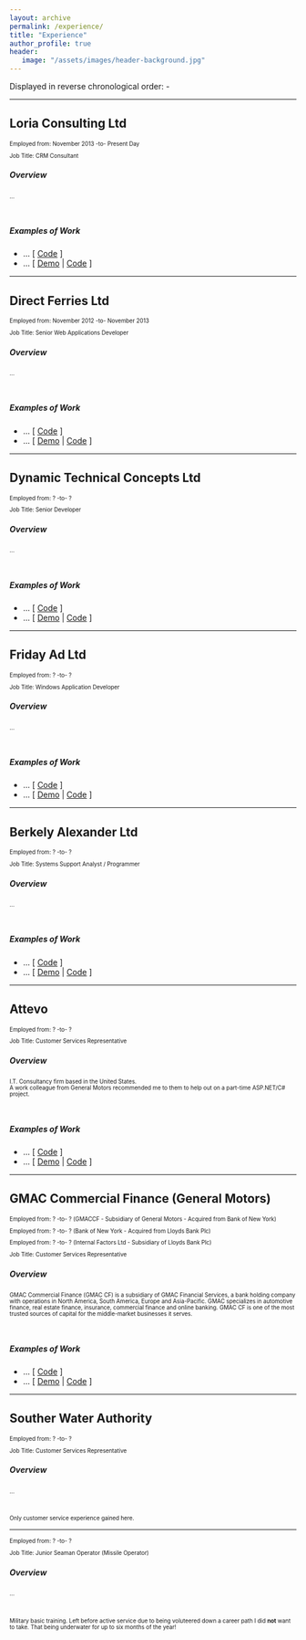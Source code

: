 ```yaml
---
layout: archive
permalink: /experience/
title: "Experience"
author_profile: true
header: 
   image: "/assets/images/header-background.jpg" 
---
```


Displayed in reverse chronological order: -

<hr/>
<h2>Loria Consulting Ltd</h2>
<p style="font-size:0.70em;">Employed from: November 2013 -to- Present Day</p>
<p style="font-size:0.70em;">Job Title: CRM Consultant</p>
<h5>Overview</h5>
<p style="font-size:0.70em;">...</p>
<br>
<h5>Examples of Work</h5> 
<ul>
  <li>... [ <a href="https://github.com/julianmummery/sagecrm-context-menu" target="_blank">Code</a> ]</li>
  <li>... [ <a href="https://github.com/julianmummery/sagecrm-please-wait-animation/blob/master/SageCRM-Loading-Anim.mp4?raw=true" target="_blank">Demo</a> | <a href="https://github.com/julianmummery/sagecrm-please-wait-animation" target="_blank">Code</a> ]</li>
</ul>

<hr/>
<h2>Direct Ferries Ltd</h2>
<p style="font-size:0.70em;">Employed from: November 2012 -to- November 2013</p>
<p style="font-size:0.70em;">Job Title: Senior Web Applications Developer</p>
<h5>Overview</h5>
<p style="font-size:0.70em;">...</p>
<br>
<h5>Examples of Work</h5> 
<ul>
  <li>... [ <a href="https://github.com/julianmummery/sagecrm-context-menu" target="_blank">Code</a> ]</li>
  <li>... [ <a href="https://github.com/julianmummery/sagecrm-please-wait-animation/blob/master/SageCRM-Loading-Anim.mp4?raw=true" target="_blank">Demo</a> | <a href="https://github.com/julianmummery/sagecrm-please-wait-animation" target="_blank">Code</a> ]</li>
</ul>

<hr/>
<h2>Dynamic Technical Concepts Ltd</h2>
<p style="font-size:0.70em;">Employed from: ? -to- ?</p>
<p style="font-size:0.70em;">Job Title: Senior Developer</p>
<h5>Overview</h5>
<p style="font-size:0.70em;">...</p>
<br>
<h5>Examples of Work</h5> 
<ul>
  <li>... [ <a href="https://github.com/julianmummery/sagecrm-context-menu" target="_blank">Code</a> ]</li>
  <li>... [ <a href="https://github.com/julianmummery/sagecrm-please-wait-animation/blob/master/SageCRM-Loading-Anim.mp4?raw=true" target="_blank">Demo</a> | <a href="https://github.com/julianmummery/sagecrm-please-wait-animation" target="_blank">Code</a> ]</li>
</ul>

<hr/>
<h2>Friday Ad Ltd</h2>
<p style="font-size:0.70em;">Employed from: ? -to- ?</p>
<p style="font-size:0.70em;">Job Title: Windows Application Developer</p>
<h5>Overview</h5>
<p style="font-size:0.70em;">...</p>
<br>
<h5>Examples of Work</h5> 
<ul>
  <li>... [ <a href="https://github.com/julianmummery/sagecrm-context-menu" target="_blank">Code</a> ]</li>
  <li>... [ <a href="https://github.com/julianmummery/sagecrm-please-wait-animation/blob/master/SageCRM-Loading-Anim.mp4?raw=true" target="_blank">Demo</a> | <a href="https://github.com/julianmummery/sagecrm-please-wait-animation" target="_blank">Code</a> ]</li>
</ul>

<hr/>
<h2>Berkely Alexander Ltd</h2>
<p style="font-size:0.70em;">Employed from: ? -to- ?</p>
<p style="font-size:0.70em;">Job Title: Systems Support Analyst / Programmer</p>
<h5>Overview</h5>
<p style="font-size:0.70em;">...</p>
<br>
<h5>Examples of Work</h5> 
<ul>
  <li>... [ <a href="https://github.com/julianmummery/sagecrm-context-menu" target="_blank">Code</a> ]</li>
  <li>... [ <a href="https://github.com/julianmummery/sagecrm-please-wait-animation/blob/master/SageCRM-Loading-Anim.mp4?raw=true" target="_blank">Demo</a> | <a href="https://github.com/julianmummery/sagecrm-please-wait-animation" target="_blank">Code</a> ]</li>
</ul>

<hr/>
<h2>Attevo</h2>
<p style="font-size:0.70em;">Employed from: ? -to- ?</p>
<p style="font-size:0.70em;">Job Title: Customer Services Representative</p>
<h5>Overview</h5>
<p style="font-size:0.70em;">I.T. Consultancy firm based in the United States.<br>A work colleague from General Motors recommended me to them to help out on a part-time ASP.NET/C# project.</p>
<br>
<h5>Examples of Work</h5>
<ul>
  <li>... [ <a href="https://github.com/julianmummery/sagecrm-context-menu" target="_blank">Code</a> ]</li>
  <li>... [ <a href="https://github.com/julianmummery/sagecrm-please-wait-animation/blob/master/SageCRM-Loading-Anim.mp4?raw=true" target="_blank">Demo</a> | <a href="https://github.com/julianmummery/sagecrm-please-wait-animation" target="_blank">Code</a> ]</li>
</ul>

<hr/>
<h2>GMAC Commercial Finance (General Motors)</h2>
<p style="font-size:0.70em;">Employed from: ? -to- ?  (GMACCF - Subsidiary of General Motors - Acquired from Bank of New York)</p>
<p style="font-size:0.70em;">Employed from: ? -to- ?  (Bank of New York - Acquired from Lloyds Bank Plc)</p>
<p style="font-size:0.70em;">Employed from: ? -to- ?  (Internal Factors Ltd - Subsidiary of Lloyds Bank Plc)</p>
<p style="font-size:0.70em;">Job Title: Customer Services Representative</p>
<h5>Overview</h5>
<p style="font-size:0.70em;">GMAC Commercial Finance (GMAC CF) is a subsidiary of GMAC Financial Services, a bank holding company with operations in North America, South America, Europe and Asia-Pacific. GMAC specializes in automotive finance, real estate finance, insurance, commercial finance and online banking. GMAC CF is one of the most trusted sources of capital for the middle-market businesses it serves.</p>
<br>
<h5>Examples of Work</h5> 
<ul>
  <li>... [ <a href="https://github.com/julianmummery/sagecrm-context-menu" target="_blank">Code</a> ]</li>
  <li>... [ <a href="https://github.com/julianmummery/sagecrm-please-wait-animation/blob/master/SageCRM-Loading-Anim.mp4?raw=true" target="_blank">Demo</a> | <a href="https://github.com/julianmummery/sagecrm-please-wait-animation" target="_blank">Code</a> ]</li>
</ul>

<hr/>
<h2>Souther Water Authority</h2>
<p style="font-size:0.70em;">Employed from: ? -to- ?</p>
<p style="font-size:0.70em;">Job Title: Customer Services Representative</p>
<h5>Overview</h5>
<p style="font-size:0.70em;">...</p>
<br>
<p style="font-size:0.70em;">Only customer service experience gained here.</p>

<hr/>
<p style="font-size:0.70em;">Employed from: ? -to- ?</p>
<p style="font-size:0.70em;">Job Title: Junior Seaman Operator (Missile Operator)</p>
<h5>Overview</h5>
<p style="font-size:0.70em;">...</p>
<br>
<p style="font-size:0.70em;">Military basic training. Left before active service due to being voluteered down a career path I did <strong>not</strong> want to take. That being underwater for up to six months of the year!</p> 

